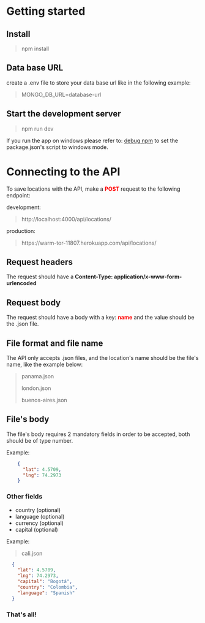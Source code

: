 # Getting started
## Install
> npm install

## Data base URL
create a .env file to store your data base url like in the following example:
> MONGO_DB_URL=database-url

## Start the  development server
> npm run dev

If you run the app on windows please refer to: [debug npm](https://www.npmjs.com/package/debug) to set the package.json's script to windows mode.

# Connecting to the API
To save locations with the API, make a <span style="color:red; font-weight:bold">POST </span> request to the following endpoint:

development:
> http<nolink>://localhost:4000/api/locations/

production:
> https<nolink>://warm-tor-11807.herokuapp.com/api/locations/

## Request headers
The request should have a <strong>Content-Type: application/x-www-form-urlencoded </strong>

## Request body
The request should have a body with a key: <strong style="color:red; font-weight:bold">name</strong> and the value should be the .json file.

## File format and file name
The API only accepts .json files, and the location's name should be the file's name,
like the example below:
> panama.json
> 
> london.json
> 
> buenos-aires.json

## File's body
The file's body requires 2 mandatory fields in order to be accepted, both should be of type number.

Example:

```json
    {
      "lat": 4.5709,
      "lng": 74.2973 
    }
```
### Other fields
  + country (optional)
  + language (optional)
  + currency (optional)
  + capital (optional)
  
Example:
> cali.json
```json
  {
    "lat": 4.5709,
    "lng": 74.2973,
    "capital": "Bogotá",
    "country": "Colombia",
    "language": "Spanish"
  }
```

### That's all!






